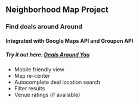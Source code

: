 Neighborhood Map Project
--------

### Find deals around Around

#### Integrated with Google Maps API and Groupon API
##### Try it out here: [Deals Around You](#)

* Mobile friendly view
* Map re-center
* Autocomplete deal location search
* Filter results
* Venue ratings (if available)
